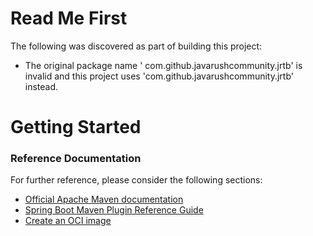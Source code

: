 # Read Me First
The following was discovered as part of building this project:

* The original package name ' com.github.javarushcommunity.jrtb' is invalid and this project uses 'com.github.javarushcommunity.jrtb' instead.

# Getting Started

### Reference Documentation
For further reference, please consider the following sections:

* [Official Apache Maven documentation](https://maven.apache.org/guides/index.html)
* [Spring Boot Maven Plugin Reference Guide](https://docs.spring.io/spring-boot/docs/2.5.3/maven-plugin/reference/html/)
* [Create an OCI image](https://docs.spring.io/spring-boot/docs/2.5.3/maven-plugin/reference/html/#build-image)

